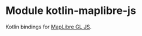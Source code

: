 # Module kotlin-maplibre-js

Kotlin bindings for [MapLibre GL JS](https://www.npmjs.com/package/maplibre-gl).
